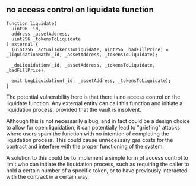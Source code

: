 ## no access control on liquidate function 
```solidity 
function liquidate(
  uint96 _id,
  address _assetAddress,
  uint256 _tokensToLiquidate
) external {
  (uint256 _actualTokensToLiquidate, uint256 _badFillPrice) = _liquidationMath(_id, _assetAddress, _tokensToLiquidate);

  _doLiquidation(_id, _assetAddress, _tokensToLiquidate, _badFillPrice);

  emit LogLiquidation(_id, _assetAddress, _tokensToLiquidate);
}
```
The potential vulnerability here is that there is no access control on the liquidate function. Any external entity can call this function and initiate a liquidation process, provided that the vault is insolvent.

Although this is not necessarily a bug, and in fact could be a design choice to allow for open liquidation, it can potentially lead to "griefing" attacks where users spam the function with no intention of completing the liquidation process. This could cause unnecessary gas costs for the contract and interfere with the proper functioning of the system.

A solution to this could be to implement a simple form of access control to limit who can initiate the liquidation process, such as requiring the caller to hold a certain number of a specific token, or to have previously interacted with the contract in a certain way.
